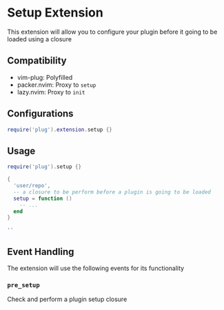 # Setup Extension

This extension will allow you to configure your plugin before it going to be
loaded using a closure

## Compatibility

- vim-plug: Polyfilled
- packer.nvim: Proxy to `setup`
- lazy.nvim: Proxy to `init`

## Configurations

```lua
require('plug').extension.setup {}
```

## Usage

```lua
require('plug').setup {}

{
  'user/repo',
  -- a closure to be perform before a plugin is going to be loaded
  setup = function ()
    -- ...
  end
}

''
```

## Event Handling

The extension will use the following events for its functionality

### `pre_setup`

Check and perform a plugin setup closure
